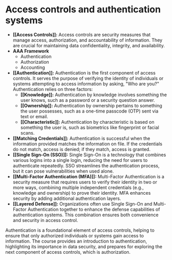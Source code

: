 # Access controls and authentication systems

- **[[Access Controls]]:** Access controls are security measures that manage access, authorization, and accountability of information. They are crucial for maintaining data confidentiality, integrity, and availability.
- **AAA Framework**
	- Authentication
	- Authorization
	- Accounting
- **[[Authentication]]:** Authentication is the first component of access controls. It serves the purpose of verifying the identity of individuals or systems attempting to access information by asking, "Who are you?" Authentication relies on three factors:
	- **[[Knowledge]]:** Authentication by knowledge involves something the user knows, such as a password or a security question answer.
	- **[[Ownership]]:** Authentication by ownership pertains to something the user possesses, such as a one-time passcode (OTP) sent via text or email.
	- **[[Characteristic]]:** Authentication by characteristic is based on something the user is, such as biometrics like fingerprint or facial scans.
- **[[Matching Credentials]]:** Authentication is successful when the information provided matches the information on file. If the credentials do not match, access is denied; if they match, access is granted.
- **[[Single Sign-On (SSO)]]:** Single Sign-On is a technology that combines various logins into a single login, reducing the need for users to authenticate repeatedly. SSO streamlines the authentication process, but it can pose vulnerabilities when used alone.
- **[[Multi-Factor Authentication (MFA)]]:** Multi-Factor Authentication is a security measure that requires users to verify their identity in two or more ways, combining multiple independent credentials (e.g., knowledge and ownership) to prove their identity. MFA enhances security by adding additional authentication layers.
- **[[Layered Defense]]:** Organizations often use Single Sign-On and Multi-Factor Authentication together to enhance the defense capabilities of authentication systems. This combination ensures both convenience and security in access control.

Authentication is a foundational element of access controls, helping to ensure that only authorized individuals or systems gain access to information. The course provides an introduction to authentication, highlighting its importance in data security, and prepares for exploring the next component of access controls, which is authorization.